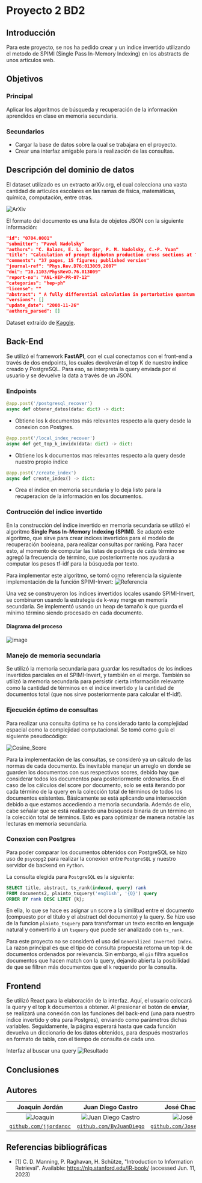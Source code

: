 # Proyecto 2 BD2

## Introducción 

Para este proyecto, se nos ha pedido crear y un indice invertido utilizando el metodo de SPIMI (Single Pass In-Memory Indexing) en los abstracts de unos articulos web.

## Objetivos
### Principal
Aplicar los algoritmos de búsqueda y recuperación de la información aprendidos en clase en memoria secundaria.
### Secundarios
- Cargar la base de datos sobre la cual se trabajara en el proyecto.
- Crear una interfaz amigable para la realización de las consultas.


## Descripción del dominio de datos
El dataset utilizado es un extracto arXiv.org, el cual colecciona una vasta cantidad de artículos escolares en las ramas de física, matemáticas, química, computación, entre otras.

![ArXiv](https://upload.wikimedia.org/wikipedia/commons/7/7a/ArXiv_logo_2022.png)

El formato del documento es una lista de objetos JSON con la siguiente información:

```json
"id": "0704.0001"
"submitter": "Pavel Nadolsky"
"authors": "C. Balazs, E. L. Berger, P. M. Nadolsky, C.-P. Yuan"
"title": "Calculation of prompt diphoton production cross sections at Tevatron and LHC energies"
"comments": "37 pages, 15 figures; published version"
"journal-ref": "Phys.Rev.D76:013009,2007"
"doi": "10.1103/PhysRevD.76.013009"
"report-no": "ANL-HEP-PR-07-12"
"categories": "hep-ph"
"license": ""
"abstract": " A fully differential calculation in perturbative quantum chromodynamics is presented for the production of massive photon pairs at hadron colliders. All next-to-leading order perturbative contributions from quark-antiquark, gluon-(anti)quark, and gluon-gluon subprocesses are included, as well as all-orders resummation of initial-state gluon radiation valid at next-to-next-to-leading logarithmic accuracy. The region of phase space is specified in which the calculation is most reliable. Good agreement is demonstrated with data from the Fermilab Tevatron, and predictions are made for more detailed tests with CDF and DO data. Predictions are shown for distributions of diphoton pairs produced at the energy of the Large Hadron Collider (LHC). Distributions of the diphoton pairs from the decay of a Higgs boson are contrasted with those produced from QCD processes at the LHC, showing that enhanced sensitivity to the signal can be obtained with judicious selection of events. "
"versions": []
"update_date": "2008-11-26"
"authors_parsed": []
```

Dataset extraído de [Kaggle](https://www.kaggle.com/datasets/Cornell-University/arxiv).

## Back-End

Se utilizó el framework **FastAPI**, con el cual conectamos con el front-end a través de dos endpoints, los cuales devolverán el top K de nuestro indice creado y PostgreSQL. Para eso, se interpreta la query enviada por el usuario y se devuelve la data a través de un JSON.


### Endpoints
```python
@app.post('/postgresql_recover')
async def obtener_datos(data: dict) -> dict:
```
- Obtiene los k documentos más relevantes respecto a la query desde la conexion con Postgres.

```python
@app.post('/local_index_recover')
async def get_top_k_invidx(data: dict) -> dict:
```
- Obtiene los k documentos mas relevantes respecto a la query desde nuestro propio índice


```python
@app.post('/create_index')
async def create_index() -> dict:
```

- Crea el índice en memoria secundaria y lo deja listo para la recuperacion de la información en los documentos.

### Contrucción del índice invertido

En la construcción del índice invertido en memoria secundaria se utilizó el algoritmo **Single Pass In-Memory Indexing (SPIMI)**. 
Se adaptó este algoritmo, que sirve para crear índices invertidos para el modelo de recuperación booleana, para realizar consultas por ranking.
Para hacer esto, al momento de computar las listas de postings de cada término se agregó la frecuencia de término, que posteriormente nos ayudará a computar los pesos tf-idf para la búsqueda por texto. 

Para implementar este algoritmo, se tomó como referencia la siguiente implementación de la función SPIMI-Invert: ![Referencia](https://slideplayer.com/slide/7351989/24/images/4/Merging+of+blocks+is+analogous+to+BSBI.jpg)

Una vez se construyeron los índices invertidos locales usando SPIMI-Invert, se combinaron usando la estrategia de k-way merge en memoría secundaria.
Se implementó usando un heap de tamaño k que guarda el mínimo término siendo procesado en cada documento.

#### Diagrama del proceso

![image](https://github.com/ByJuanDiego/db2-project-2/assets/83974213/27b26126-7061-4b61-a36c-8b726f25a534)

### Manejo de memoria secundaria

Se utilizó la memoria secundaria para guardar los resultados de los índices invertidos parciales en el SPIMI-Invert, y también en el merge.
También se utilizó la memoria secundaria para persistir cierta información relevante como la cantidad de términos en el índice invertido y la cantidad de documentos total (que nos sirve posteriormente para calcular el tf-idf). 

### Ejecución óptimo de consultas

Para realizar una consulta óptima se ha considerado tanto la complejidad espacial como la complejidad computacional. Se tomó como guía el siguiente pseudocódigo:

![Cosine_Score](https://github.com/ByJuanDiego/db2-project-2/assets/83974741/25d0d216-1b66-4417-a102-fde2342fa369)

Para la implementación de las consultas, se consideró ya un cálculo de las normas de cada documento. Es inevitable manejar un arreglo en donde se guarden los documentos con sus respectivos scores, debido hay que considerar todos los documentos para posteriormente ordenarlos.
En el caso de los cálculos del score por documento, solo se está iterando por cada término de la query en la colección total de términos de todos los documentos existentes. Básicamente se está aplicando una intersección debido a que estamos accediendo a memoria secundaria. Además de ello, cabe señalar que se está realizando una búsqueda binaria de un término en la colección total de términos. Esto es para optimizar de manera notable las lecturas en memoria secundaria.


### Conexion con Postgres

Para poder comparar los documentos obtenidos con PostgreSQL se hizo uso de ```psycopg2``` para realizar la conexion entre ```PostgreSQL``` y nuestro servidor de backend en ```Python```.

La consulta elegida para ```PostgreSQL``` es la siguiente:

```sql
SELECT title, abstract, ts_rank(indexed, query) rank
FROM documents2, plainto_tsquery('english', '{Q}') query
ORDER BY rank DESC LIMIT {k};
```

En ella, lo que se hace es asignar un score a la similitud entre el documento (compuesto por el título y el abstract del documento)
y la query. Se hizo uso de la funcion ```plainto_tsquery``` para transformar un texto escrito en lenguaje natural y convertirlo a un ```tsquery``` que puede ser analizado con ```ts_rank```.



Para este proyecto no se consideró el uso del ```Generalized Inverted Index```. La razon principal es que el tipo de consulta propuesta 
retorna un top-k de documentos ordenados por relevancia. Sin embargo, el ```gin``` filtra aquellos documentos que hacen match con la query, dejando abierta la posibilidad de que se filtren más documentos que el ```k``` requerido por la consulta.



## Frontend

Se utilizó React para la elaboración de la interfaz. Aquí, el usuario colocará la query y el top k documentos a obtener. Al presionar el botón de **enviar**, se realizará una conexión con las funciones del back-end (una para nuestro índice invertido y otra para Postgres), enviando como parámetros dichas variables. Seguidamente, la página esperará hasta que cada función devuelva un diccionario de los datos obtenidos, para después mostrarlos en formato de tabla, con el tiempo de consulta de cada uno.


Interfaz al buscar una query
![Resultado](https://github.com/ByJuanDiego/db2-project-2/assets/68095284/80be232e-59cb-49b6-9f71-52ec259d9983)


## Conclusiones


## Autores

|                     **Joaquín Jordán**                   |                                 **Juan Diego Castro**                                 |                       **José Chachi**                     |  **Juan Diego Laredo** |
|:---------------------------------------------------------------------------------:|:-------------------------------------------------------------------------------------:|:-----------------------------------------------------------------------------------:|:----:|
|           ![Joaquín](https://avatars.githubusercontent.com/u/83974213)            |      ![Juan Diego Castro](https://avatars.githubusercontent.com/u/79115974?v=4)       |              ![José](https://avatars.githubusercontent.com/u/83974741)              | ![Juan Diego Laredo](https://avatars.githubusercontent.com/u/68095284?v=4) |                                             
| <a href="https://github.com/jjordanoc" target="_blank">`github.com/jjordanoc`</a> | <a href="https://github.com/ByJuanDiego" target="_blank">`github.com/ByJuanDiego`</a> | <a href="https://github.com/JoseChachi" target="_blank">`github.com/JoseChachi`</a> | <a href="https://github.com/DarKNeSsJuaN25" target="_blank">`github.com/DarkNeSsJuaN25`</a>|

## Referencias bibliográficas

- [1] C. D. Manning, P. Raghavan, H. Schütze, "Introduction to Information Retrieval". Available: https://nlp.stanford.edu/IR-book/ (accessed Jun. 11, 2023)
